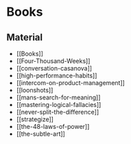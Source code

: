 # Books

## Material

- [[Books]]
- [[Four-Thousand-Weeks]]
- [[conversation-casanova]]
- [[high-performance-habits]]
- [[intercom-on-product-management]]
- [[loonshots]]
- [[mans-search-for-meaning]]
- [[mastering-logical-fallacies]]
- [[never-split-the-difference]]
- [[strategize]]
- [[the-48-laws-of-power]]
- [[the-subtle-art]]
